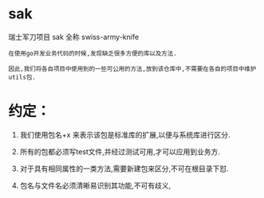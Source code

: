 # sak
瑞士军刀项目 sak 全称 swiss-army-knife

    在使用go开发业务代码的时候,发现缺乏很多方便的库以及方法.
    
    因此,我们将各自项目中使用到的一些可公用的方法,放到该仓库中,不需要在各自的项目中维护utils包.
    
# 约定：

1. 我们使用包名+x 来表示该包是标准库的扩展,以便与系统库进行区分.

2. 所有的包都必须写test文件,并经过测试可用,才可以应用到业务方.

3. 对于具有相同属性的一类方法,需要新建包来区分,不可在根目录下怼.

4. 包名与文件名必须清晰易识别其功能,不可有歧义,
